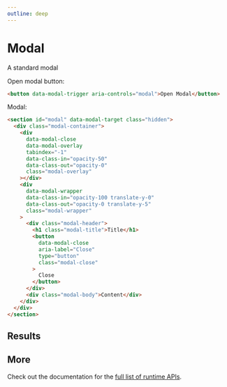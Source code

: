 ```yaml
---
outline: deep
---
```


# Modal

A standard modal

Open modal button:

```html
<button data-modal-trigger aria-controls="modal">Open Modal</button>
```

Modal:

```html
<section id="modal" data-modal-target class="hidden">
  <div class="modal-container">
    <div
      data-modal-close
      data-modal-overlay
      tabindex="-1"
      data-class-in="opacity-50"
      data-class-out="opacity-0"
      class="modal-overlay"
    ></div>
    <div
      data-modal-wrapper
      data-class-in="opacity-100 translate-y-0"
      data-class-out="opacity-0 translate-y-5"
      class="modal-wrapper"
    >
      <div class="modal-header">
        <h1 class="modal-title">Title</h1>
        <button
          data-modal-close
          aria-label="Close"
          type="button"
          class="modal-close"
        >
          Close
        </button>
      </div>
      <div class="modal-body">Content</div>
    </div>
  </div>
</section>
```

## Results

## More

Check out the documentation for the [full list of runtime APIs](https://vitepress.dev/reference/runtime-api#usedata).
